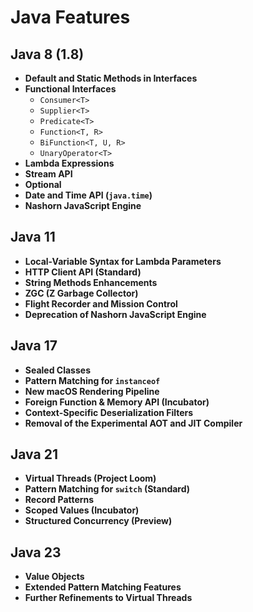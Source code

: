 # Java Features

## Java 8 (1.8)
- **Default and Static Methods in Interfaces**
- **Functional Interfaces**
  - `Consumer<T>`
  - `Supplier<T>`
  - `Predicate<T>`
  - `Function<T, R>`
  - `BiFunction<T, U, R>`
  - `UnaryOperator<T>`
- **Lambda Expressions**
- **Stream API**
- **Optional**
- **Date and Time API (`java.time`)**
- **Nashorn JavaScript Engine**

## Java 11
- **Local-Variable Syntax for Lambda Parameters**
- **HTTP Client API (Standard)**
- **String Methods Enhancements**
- **ZGC (Z Garbage Collector)**
- **Flight Recorder and Mission Control**
- **Deprecation of Nashorn JavaScript Engine**

## Java 17
- **Sealed Classes**
- **Pattern Matching for `instanceof`**
- **New macOS Rendering Pipeline**
- **Foreign Function & Memory API (Incubator)**
- **Context-Specific Deserialization Filters**
- **Removal of the Experimental AOT and JIT Compiler**

## Java 21
- **Virtual Threads (Project Loom)**
- **Pattern Matching for `switch` (Standard)**
- **Record Patterns**
- **Scoped Values (Incubator)**
- **Structured Concurrency (Preview)**

## Java 23
- **Value Objects**
- **Extended Pattern Matching Features**
- **Further Refinements to Virtual Threads**
